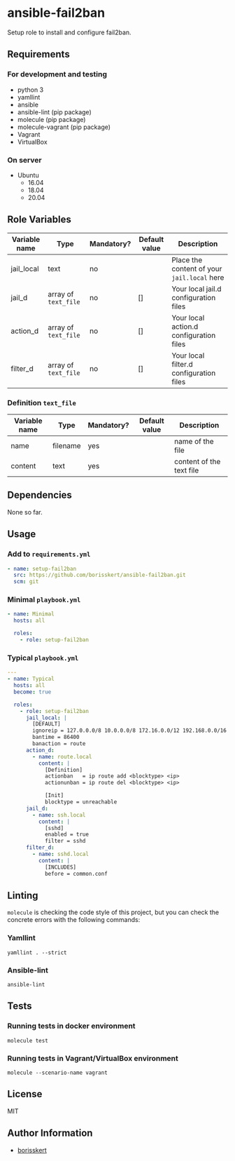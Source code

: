# ansible-fail2ban

Setup role to install and configure fail2ban.

## Requirements

### For development and testing

* python 3
* yamllint
* ansible
* ansible-lint (pip package)
* molecule (pip package)
* molecule-vagrant (pip package)
* Vagrant
* VirtualBox

### On server

* Ubuntu
  * 16.04
  * 18.04
  * 20.04

## Role Variables

| Variable name  | Type  | Mandatory?  | Default value             | Description |
|----------------|-------|-------------|---------------------------|-------------|
| jail_local     | text  | no          |                           | Place the content of your `jail.local` here |
| jail_d         | array of `text_file` | no | []                  | Your local jail.d configuration files       |
| action_d       | array of `text_file` | no | []                  | Your local action.d configuration files     |
| filter_d       | array of `text_file` | no | []                  | Your local filter.d configuration files     |

### Definition `text_file`

| Variable name  | Type  | Mandatory?  | Default value | Description |
|----------------|-------|-------------|---------------|-------------|
| name           | filename | yes      |               | name of the file |
| content        | text     | yes      |               | content of the text file |

## Dependencies

None so far.

## Usage

### Add to `requirements.yml`

```yaml
- name: setup-fail2ban
  src: https://github.com/borisskert/ansible-fail2ban.git
  scm: git
```

### Minimal `playbook.yml`

```yaml
- name: Minimal
  hosts: all

  roles:
    - role: setup-fail2ban
```

### Typical `playbook.yml`

```yaml
---
- name: Typical
  hosts: all
  become: true

  roles:
    - role: setup-fail2ban
      jail_local: |
        [DEFAULT]
        ignoreip = 127.0.0.0/8 10.0.0.0/8 172.16.0.0/12 192.168.0.0/16
        bantime = 86400
        banaction = route
      action_d:
        - name: route.local
          content: |
            [Definition]
            actionban   = ip route add <blocktype> <ip>
            actionunban = ip route del <blocktype> <ip>

            [Init]
            blocktype = unreachable
      jail_d:
        - name: ssh.local
          content: |
            [sshd]
            enabled = true
            filter = sshd
      filter_d:
        - name: sshd.local
          content: |
            [INCLUDES]
            before = common.conf
```

## Linting

`molecule` is checking the code style of this project, but you can
 check the concrete errors with the following commands: 

### Yamllint

```shell script
yamllint . --strict
```

### Ansible-lint

```shell script
ansible-lint
```

## Tests

### Running tests in docker environment

```shell script
molecule test
```

### Running tests in Vagrant/VirtualBox environment

```shell script
molecule --scenario-name vagrant
```

## License

MIT

## Author Information

* [borisskert](https://github.com/borisskert)
